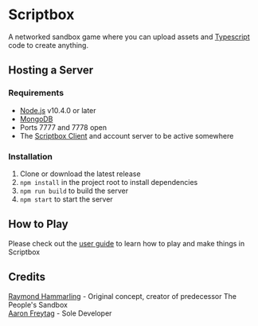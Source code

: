 # Scriptbox
A networked sandbox game where you can upload assets and [Typescript](http://www.github.com/microsoft/typescript) code to create anything.


## Hosting a Server
### Requirements
- [Node.js](https://nodejs.org/) v10.4.0 or later
- [MongoDB](https://www.mongodb.com/download-center/community)
- Ports 7777 and 7778 open
- The [Scriptbox Client](https://www.github.com/scriptbox-team/scriptbox-client) and account server to be active somewhere
### Installation
1. Clone or download the latest release
2. `npm install` in the project root to install dependencies
3. `npm run build` to build the server
4. `npm start` to start the server

## How to Play

Please check out the [user guide](./user-guide.md) to learn how to play and make things in Scriptbox

## Credits

[Raymond Hammarling](https://github.com/raymond-h) - Original concept, creator of predecessor The People's Sandbox  
[Aaron Freytag](https://github.com/AaronCFreytag) - Sole Developer
